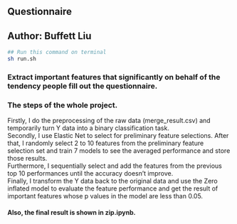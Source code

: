 ## Questionnaire
## Author: Buffett Liu

```bash
## Run this command on terminal
sh run.sh
```

### Extract important features that significantly on behalf of the tendency people fill out the questionnaire. 

### The steps of the whole project.
Firstly, I do the preprocessing of the raw data (merge_result.csv) and temporarily turn Y data into a binary classification task.<br>
Secondly, I use Elastic Net to select for preliminary feature selections. After that, I randomly select 2 to 10 features from the preliminary feature selection set and train 7 models to see the averaged performance and store those results.<br>
Furthermore, I sequentially select and add the features from the previous top 10 performances until the accuracy doesn’t improve.<br>
Finally, I transform the Y data back to the original data and use the Zero inflated model to evaluate the feature performance and get the result of important features whose p values in the model are less than 0.05.<br>


#### Also, the final result is shown in zip.ipynb.
